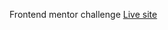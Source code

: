Frontend mentor challenge
<a target="_blank" rel="noopener" href="https://shortly-hasanlilaman.netlify.app/">Live site</a>
